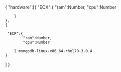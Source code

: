 
{
    "hardware":[{
        "ECX":{
            "ram":Number,
            "cpu":Number

        }
    },
    {

     "ECP":{
            "ram":Number,
            "cpu":Number

        } mongodb-linux-x86_64-rhel70-3.0.4
    }

 ]
}